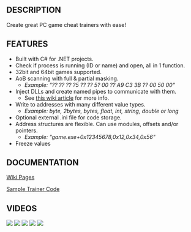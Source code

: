 ## DESCRIPTION
Create great PC game cheat trainers with ease!

## FEATURES
* Built with C# for .NET projects.
* Check if process is running (ID or name) and open, all in 1 function.
* 32bit and 64bit games supported.
* AoB scanning with full & partial masking.
    * _Example: "?? ?? ?? ?5 ?? ?? 5? 00 ?? A9 C3 3B ?? 00 50 00"_
* Inject DLLs and create named pipes to communicate with them.
    * See [this wiki article](https://github.com/erfg12/memory.dll/wiki/Using-Named-Pipes) for more info.
* Write to addresses with many different value types.
    * _Example: byte, 2bytes, bytes, float, int, string, double or long_
* Optional external .ini file for code storage.
* Address structures are flexible. Can use modules, offsets and/or pointers. 
    * _Example: "game.exe+0x12345678,0x12,0x34,0x56"_
* Freeze values

## DOCUMENTATION
[Wiki Pages](https://github.com/erfg12/memory.dll/wiki)

[Sample Trainer Code](https://github.com/erfg12/CSharp-Game-Trainers)

## VIDEOS
[![](https://img.youtube.com/vi/J-Zp6XtxnX0/0.jpg)](https://www.youtube.com/watch?v=J-Zp6XtxnX0)
[![](https://img.youtube.com/vi/OKJsbDDh5CE/0.jpg)](https://www.youtube.com/watch?v=OKJsbDDh5CE)
[![](https://img.youtube.com/vi/STPrGJ8eI8Y/0.jpg)](https://www.youtube.com/watch?v=STPrGJ8eI8Y)
[![](https://img.youtube.com/vi/w9m0gmcS82Y/0.jpg)](https://www.youtube.com/watch?v=w9m0gmcS82Y)
[![](https://img.youtube.com/vi/3u8bxtqCtcQ/0.jpg)](https://www.youtube.com/watch?v=3u8bxtqCtcQ)
